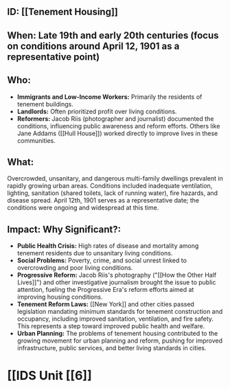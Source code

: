 ## ID: [[Tenement Housing]]

## When: Late 19th and early 20th centuries (focus on conditions around April 12, 1901 as a representative point)

## Who: 
* **Immigrants and Low-Income Workers:** Primarily the residents of tenement buildings.
* **Landlords:** Often prioritized profit over living conditions.
* **Reformers:**  Jacob Riis (photographer and journalist) documented the conditions, influencing public awareness and reform efforts.  Others like Jane Addams ([[Hull House]]) worked directly to improve lives in these communities.

## What: 
Overcrowded, unsanitary, and dangerous multi-family dwellings prevalent in rapidly growing urban areas.  Conditions included inadequate ventilation, lighting, sanitation (shared toilets, lack of running water), fire hazards, and disease spread. April 12th, 1901 serves as a representative date; the conditions were ongoing and widespread at this time.

## Impact: Why Significant?:
* **Public Health Crisis:** High rates of disease and mortality among tenement residents due to unsanitary living conditions.
* **Social Problems:** Poverty, crime, and social unrest linked to overcrowding and poor living conditions.
* **Progressive Reform:** Jacob Riis's photography ("[[How the Other Half Lives]]") and other investigative journalism brought the issue to public attention, fueling the Progressive Era's reform efforts aimed at improving housing conditions.
* **Tenement Reform Laws:**  [[New York]] and other cities passed legislation mandating minimum standards for tenement construction and occupancy, including improved sanitation, ventilation, and fire safety. This represents a step toward improved public health and welfare.
* **Urban Planning:** The problems of tenement housing contributed to the growing movement for urban planning and reform, pushing for improved infrastructure, public services, and better living standards in cities.

# [[IDS Unit [[6]]